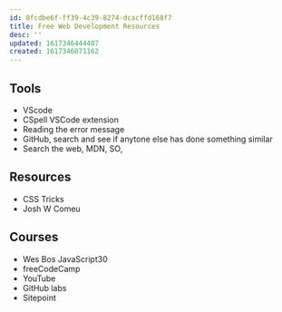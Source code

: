 ```yaml
---
id: 8fcdbe6f-ff39-4c39-8274-dcacffd168f7
title: Free Web Development Resources
desc: ''
updated: 1617346444407
created: 1617346071162
---
```


## Tools

- VScode
- CSpell VSCode extension
- Reading the error message
- GitHub, search and see if anytone else has done something similar
- Search the web, MDN, SO, 

## Resources

- CSS Tricks
- Josh W Comeu

## Courses

- Wes Bos JavaScript30
- freeCodeCamp
- YouTube
- GitHub labs
- Sitepoint
